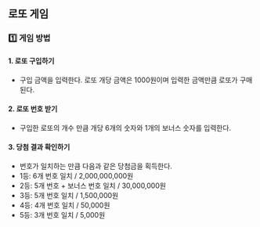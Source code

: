 ## 로또 게임
### 1️⃣ 게임 방법
#### 1. 로또 구입하기
- 구입 금액을 입력한다. 로또 개당 금액은 1000원이며 입력한 금액만큼 로또가 구매된다.
#### 2. 로또 번호 받기
- 구입한 로또의 개수 만큼 개당 6개의 숫자와 1개의 보너스 숫자를 입력한다.
#### 3. 당첨 결과 확인하기
- 번호가 일치하는 만큼 다음과 같은 당첨금을 획득한다.
- 1등: 6개 번호 일치 / 2,000,000,000원
- 2등: 5개 번호 + 보너스 번호 일치 / 30,000,000원
- 3등: 5개 번호 일치 / 1,500,000원
- 4등: 4개 번호 일치 / 50,000원
- 5등: 3개 번호 일치 / 5,000원
